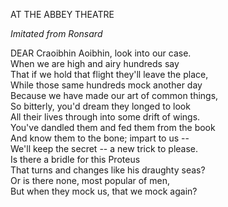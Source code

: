 AT THE ABBEY THEATRE  
  
*Imitated from Ronsard*  
  
DEAR Craoibhin Aoibhin, look into our case.  
When we are high and airy hundreds say  
That if we hold that flight they'll leave the place,  
While those same hundreds mock another day  
Because we have made our art of common things,  
So bitterly, you'd dream they longed to look  
All their lives through into some drift of wings.  
You've dandled them and fed them from the book  
And know them to the bone; impart to us --  
We'll keep the secret -- a new trick to please.  
Is there a bridle for this Proteus  
That turns and changes like his draughty seas?  
Or is there none, most popular of men,  
But when they mock us, that we mock again?  
